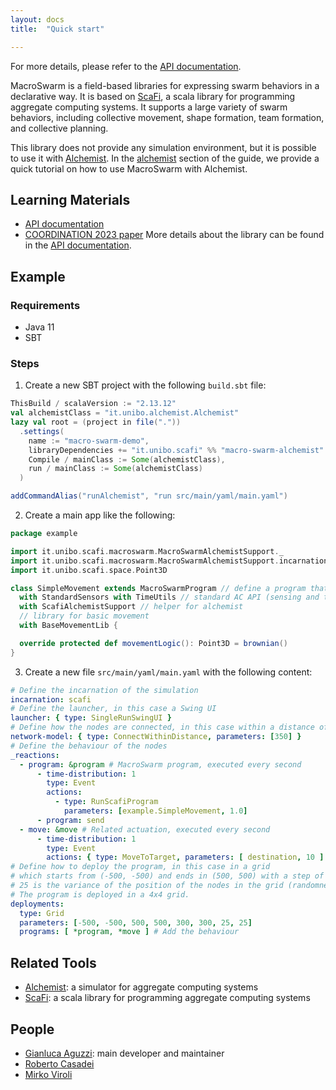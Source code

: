 ```yaml
---
layout: docs
title:  "Quick start"

---
```



For more details, please refer to the [API documentation](https://scafi.github.io/macro-swarm/api/it/unibo/scafi/index.html).

MacroSwarm is a field-based libraries for expressing swarm behaviors in a declarative way.
It is based on [ScaFi](), a scala library for programming aggregate computing systems.
It supports a large variety of swarm behaviors, including collective movement, shape formation, team formation, and collective planning.

This library does not provide any simulation environment, but it is possible to use it with [Alchemist](https://alchemistsimulator.github.io/).
In the [alchemist](/macro-swarm/guide/alchemist.html) section of the guide, we provide a quick tutorial on how to use MacroSwarm with Alchemist.

## Learning Materials
- [API documentation](https://scafi.github.io/macro-swarm/api/it/unibo/scafi/index.html)
- [COORDINATION 2023 paper](https://www.researchgate.net/publication/371587547_MacroSwarm_A_Field-Based_Compositional_Framework_for_Swarm_Programming)
More details about the library can be found in the [API documentation](https://scafi.github.io/macro-swarm/api/it/unibo/scafi/index.html).

## Example

### Requirements
- Java 11
- SBT

### Steps
1) Create a new SBT project with the following `build.sbt` file:
```scala
ThisBuild / scalaVersion := "2.13.12"
val alchemistClass = "it.unibo.alchemist.Alchemist"
lazy val root = (project in file("."))
  .settings(
    name := "macro-swarm-demo",
    libraryDependencies += "it.unibo.scafi" %% "macro-swarm-alchemist" % "1.4.0",
    Compile / mainClass := Some(alchemistClass),
    run / mainClass := Some(alchemistClass)
  )

addCommandAlias("runAlchemist", "run src/main/yaml/main.yaml")
```

2) Create a main app like the following:
```scala
package example

import it.unibo.scafi.macroswarm.MacroSwarmAlchemistSupport._
import it.unibo.scafi.macroswarm.MacroSwarmAlchemistSupport.incarnation._
import it.unibo.scafi.space.Point3D

class SimpleMovement extends MacroSwarmProgram // define a program that supports the movement in alchemist env
  with StandardSensors with TimeUtils // standard AC API (sensing and time)
  with ScafiAlchemistSupport // helper for alchemist
  // library for basic movement
  with BaseMovementLib {

  override protected def movementLogic(): Point3D = brownian()
}
```

3) Create a new file `src/main/yaml/main.yaml` with the following content:

```yaml
# Define the incarnation of the simulation
incarnation: scafi
# Define the launcher, in this case a Swing UI
launcher: { type: SingleRunSwingUI }
# Define how the nodes are connected, in this case within a distance of 350 units
network-model: { type: ConnectWithinDistance, parameters: [350] }
# Define the behaviour of the nodes
_reactions:
  - program: &program # MacroSwarm program, executed every second
      - time-distribution: 1
        type: Event
        actions:
          - type: RunScafiProgram
            parameters: [example.SimpleMovement, 1.0]
      - program: send
  - move: &move # Related actuation, executed every second
      - time-distribution: 1
        type: Event
        actions: { type: MoveToTarget, parameters: [ destination, 10 ] }
# Define how to deploy the program, in this case in a grid
# which starts from (-500, -500) and ends in (500, 500) with a step of (300, 300).
# 25 is the variance of the position of the nodes in the grid (randomness).
# The program is deployed in a 4x4 grid.
deployments:
  type: Grid
  parameters: [-500, -500, 500, 500, 300, 300, 25, 25]
  programs: [ *program, *move ] # Add the behaviour
```


## Related Tools
- [Alchemist](https://alchemistsimulator.github.io/): a simulator for aggregate computing systems
- [ScaFi](https://scafi.github.io/): a scala library for programming aggregate computing systems

## People
- [Gianluca Aguzzi](https://www.unibo.it/sitoweb/gianluca.aguzzi): main developer and maintainer
- [Roberto Casadei](https://www.unibo.it/sitoweb/roby.casadei)
- [Mirko Viroli](https://www.unibo.it/sitoweb/mirko.viroli)
